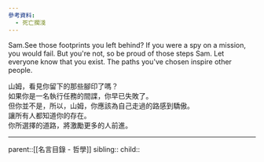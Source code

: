 ```yaml
---
參考資料:
  - 死亡擱淺
---
```

Sam.See those footprints you left behind? If you were a spy on a mission, you would fail. But you're not, so be proud of those steps Sam. Let everyone know that you exist. The paths you've chosen inspire other people.

山姆，看見你留下的那些腳印了嗎？  
如果你是一名執行任務的間諜，你早已失敗了。  
但你並不是，所以，山姆，你應該為自己走過的路感到驕傲。  
讓所有人都知道你的存在。  
你所選擇的道路，將激勵更多的人前進。
- - -
parent::[[名言目錄 - 哲學]]
sibling::
child::